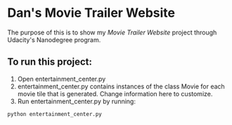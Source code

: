 # Dan's Movie Trailer Website

The purpose of this is to show my *Movie Trailer Website* project through Udacity's Nanodegree program.

## To run this project:
1. Open entertainment_center.py
2. entertainment_center.py contains instances of the class Movie for each movie
   tile that is generated. Change information here to customize.
3. Run entertainment_center.py by running:
```
python entertainment_center.py
```
